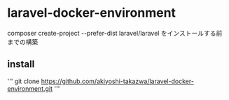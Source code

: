 # laravel-docker-environment
composer create-project --prefer-dist laravel/laravel をインストールする前までの構築


## install
''' git clone https://github.com/akiyoshi-takazwa/laravel-docker-environment.git '''
